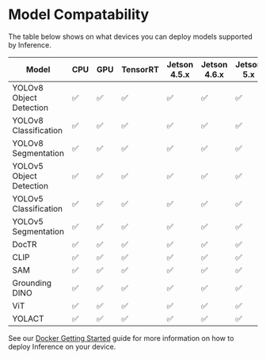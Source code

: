 # Model Compatability

The table below shows on what devices you can deploy models supported by Inference.

| Model | CPU | GPU | TensorRT | Jetson 4.5.x | Jetson 4.6.x | Jetson 5.x |
| --- | --- | --- | --- | --- | --- | --- |
| YOLOv8 Object Detection | ✅ | ✅ | ✅ | ✅ | ✅ | ✅ |
| YOLOv8 Classification | ✅ | ✅ | ✅ | ✅ | ✅ | ✅ |
| YOLOv8 Segmentation | ✅ | ✅ | ✅ | ✅ | ✅ | ✅ |
| YOLOv5 Object Detection | ✅ | ✅ | ✅ | ✅ | ✅ | ✅ |
| YOLOv5 Classification | ✅ | ✅ | ✅ | ✅ | ✅ | ✅ |
| YOLOv5 Segmentation | ✅ | ✅ | ✅ | ✅ | ✅ | ✅ |
| DocTR | ✅ | ✅ | ✅ | ✅ | ✅ | ✅ |
| CLIP | ✅ | ✅ | ✅ | ✅ | ✅ | ✅ |
| SAM | ✅ | ✅ | ✅ | ✅ | ✅ | ✅ |
| Grounding DINO | ✅ | ✅ | ✅ | ✅ | ✅ | ✅ |
| ViT | ✅ | ✅ | ✅ | ✅ | ✅ | ✅ |
| YOLACT | ✅ | ✅ | ✅ | ✅ | ✅ | ✅ |

See our [Docker Getting Started](/docs/quickstart/docker) guide for more information on how to deploy Inference on your device.